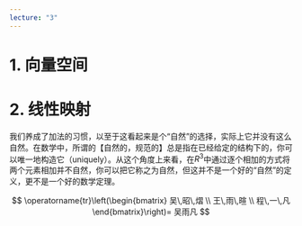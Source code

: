 ```yaml
---
lecture: "3"
---
```

# 1. 向量空间

# 2. 线性映射

我们养成了加法的习惯，以至于这看起来是个“自然”的选择，实际上它并没有这么自然。在数学中，所谓的【自然的，规范的】总是指在已经给定的结构下的，你可以唯一地构造它（uniquely）。从这个角度上来看，在$R^3$中通过逐个相加的方式将两个元素相加并不自然，你可以把它称之为自然，但这并不是一个好的“自然”的定义，更不是一个好的数学定理。

$$
\operatorname{tr}\left(\begin{bmatrix}
吴\,昭\,熠 \\
王\,雨\,暄 \\
程\,一\,凡
\end{bmatrix}\right)= 吴雨凡
$$